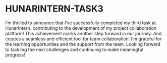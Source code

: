# HUNARINTERN-TASK3
I’m thrilled to announce that I’ve successfully completed my third task at HunarIntern.
contributing to the development of my project collaboration platform!
This achievement marks another step forward in our journey.
And creates a seamless and efficient tool for team collaboration.
I’m grateful for the learning opportunities and the support from the team.
Looking forward to tackling the next challenges and continuing to make meaningful progress!

